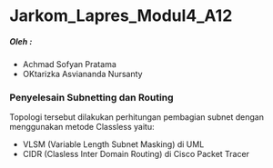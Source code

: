 # Jarkom_Lapres_Modul4_A12

##### Oleh :
* Achmad Sofyan Pratama 
* OKtarizka Asviananda Nursanty

### Penyelesain Subnetting dan Routing 


Topologi tersebut dilakukan perhitungan pembagian subnet dengan menggunakan metode Classless yaitu:

* VLSM (Variable Length Subnet Masking) di UML
* CIDR (Clasless Inter Domain Routing) di Cisco Packet Tracer



